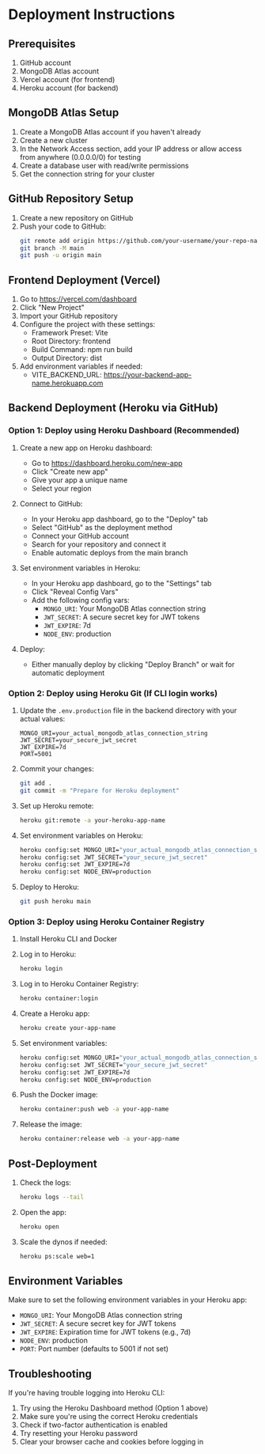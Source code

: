 # Deployment Instructions

## Prerequisites
1. GitHub account
2. MongoDB Atlas account
3. Vercel account (for frontend)
4. Heroku account (for backend)

## MongoDB Atlas Setup
1. Create a MongoDB Atlas account if you haven't already
2. Create a new cluster
3. In the Network Access section, add your IP address or allow access from anywhere (0.0.0.0/0) for testing
4. Create a database user with read/write permissions
5. Get the connection string for your cluster

## GitHub Repository Setup
1. Create a new repository on GitHub
2. Push your code to GitHub:
   ```bash
   git remote add origin https://github.com/your-username/your-repo-name.git
   git branch -M main
   git push -u origin main
   ```

## Frontend Deployment (Vercel)

1. Go to https://vercel.com/dashboard
2. Click "New Project"
3. Import your GitHub repository
4. Configure the project with these settings:
   - Framework Preset: Vite
   - Root Directory: frontend
   - Build Command: npm run build
   - Output Directory: dist
5. Add environment variables if needed:
   - VITE_BACKEND_URL: https://your-backend-app-name.herokuapp.com

## Backend Deployment (Heroku via GitHub)

### Option 1: Deploy using Heroku Dashboard (Recommended)

1. Create a new app on Heroku dashboard:
   - Go to https://dashboard.heroku.com/new-app
   - Click "Create new app"
   - Give your app a unique name
   - Select your region

2. Connect to GitHub:
   - In your Heroku app dashboard, go to the "Deploy" tab
   - Select "GitHub" as the deployment method
   - Connect your GitHub account
   - Search for your repository and connect it
   - Enable automatic deploys from the main branch

3. Set environment variables in Heroku:
   - In your Heroku app dashboard, go to the "Settings" tab
   - Click "Reveal Config Vars"
   - Add the following config vars:
     - `MONGO_URI`: Your MongoDB Atlas connection string
     - `JWT_SECRET`: A secure secret key for JWT tokens
     - `JWT_EXPIRE`: 7d
     - `NODE_ENV`: production

4. Deploy:
   - Either manually deploy by clicking "Deploy Branch" or wait for automatic deployment

### Option 2: Deploy using Heroku Git (If CLI login works)

1. Update the `.env.production` file in the backend directory with your actual values:
   ```
   MONGO_URI=your_actual_mongodb_atlas_connection_string
   JWT_SECRET=your_secure_jwt_secret
   JWT_EXPIRE=7d
   PORT=5001
   ```

2. Commit your changes:
   ```bash
   git add .
   git commit -m "Prepare for Heroku deployment"
   ```

3. Set up Heroku remote:
   ```bash
   heroku git:remote -a your-heroku-app-name
   ```

4. Set environment variables on Heroku:
   ```bash
   heroku config:set MONGO_URI="your_actual_mongodb_atlas_connection_string"
   heroku config:set JWT_SECRET="your_secure_jwt_secret"
   heroku config:set JWT_EXPIRE=7d
   heroku config:set NODE_ENV=production
   ```

5. Deploy to Heroku:
   ```bash
   git push heroku main
   ```

### Option 3: Deploy using Heroku Container Registry

1. Install Heroku CLI and Docker
2. Log in to Heroku:
   ```bash
   heroku login
   ```

3. Log in to Heroku Container Registry:
   ```bash
   heroku container:login
   ```

4. Create a Heroku app:
   ```bash
   heroku create your-app-name
   ```

5. Set environment variables:
   ```bash
   heroku config:set MONGO_URI="your_actual_mongodb_atlas_connection_string"
   heroku config:set JWT_SECRET="your_secure_jwt_secret"
   heroku config:set JWT_EXPIRE=7d
   heroku config:set NODE_ENV=production
   ```

6. Push the Docker image:
   ```bash
   heroku container:push web -a your-app-name
   ```

7. Release the image:
   ```bash
   heroku container:release web -a your-app-name
   ```

## Post-Deployment

1. Check the logs:
   ```bash
   heroku logs --tail
   ```

2. Open the app:
   ```bash
   heroku open
   ```

3. Scale the dynos if needed:
   ```bash
   heroku ps:scale web=1
   ```

## Environment Variables

Make sure to set the following environment variables in your Heroku app:

- `MONGO_URI`: Your MongoDB Atlas connection string
- `JWT_SECRET`: A secure secret key for JWT tokens
- `JWT_EXPIRE`: Expiration time for JWT tokens (e.g., 7d)
- `NODE_ENV`: production
- `PORT`: Port number (defaults to 5001 if not set)

## Troubleshooting

If you're having trouble logging into Heroku CLI:
1. Try using the Heroku Dashboard method (Option 1 above)
2. Make sure you're using the correct Heroku credentials
3. Check if two-factor authentication is enabled
4. Try resetting your Heroku password
5. Clear your browser cache and cookies before logging in